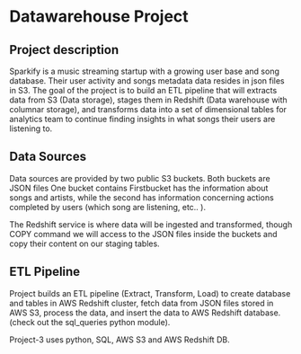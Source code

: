 # Datawarehouse Project
## Project description

Sparkify is a music streaming startup with a growing user base and song database. Their user activity and songs metadata data resides in json files in S3. 
The goal of the project is to build an ETL pipeline that will 
extracts data from S3 (Data storage),
stages them in Redshift (Data warehouse with columnar storage),
and transforms data into a set of dimensional tables for analytics team to continue finding insights in what songs their users are listening to.

## Data Sources

Data sources are provided by two public S3 buckets. 
Both buckets are JSON files
One bucket contains
Firstbucket has the information about songs and artists,
while the second has information concerning actions completed by users (which song are listening, etc.. ). 

The Redshift service is where data will be ingested and transformed, 
though COPY command we will access to the JSON files inside
the buckets and copy their content on our staging tables.

## ETL Pipeline
Project builds an ETL pipeline (Extract, Transform, Load) to create database and tables in AWS Redshift cluster, fetch data from JSON files stored in AWS S3, process the data, and insert the data to AWS Redshift database. (check out the sql_queries python module).

Project-3 uses python, SQL, AWS S3 and AWS Redshift DB.




